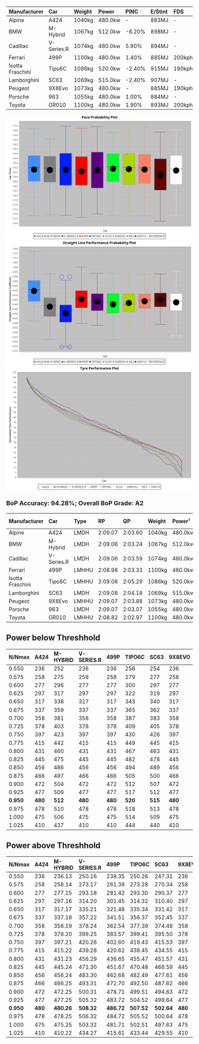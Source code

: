 | Manufacturer     | Car        | Weight | Power   | PINC    | E/Stint | FDS     |
|:-|:-|:-|:-|:-|:-|:-|
| Alpine           | A424       | 1040kg | 480.0kw |    -    | 883MJ   |    -    |
| BMW              | M-Hybrid   | 1067kg | 512.0kw | -6.20%  | 898MJ   |    -    |
| Cadillac         | V-Series.R | 1074kg | 480.0kw | 5.90%   | 894MJ   |    -    |
| Ferrari          | 499P       | 1100kg | 480.0kw | 1.40%   | 885MJ   | 200kph  |
| Isotta Fraschini | Tipo6C     | 1086kg | 520.0kw | -2.40%  | 915MJ   | 190kph  |
| Lamborghini      | SC63       | 1069kg | 515.0kw | -2.40%  | 907MJ   |    -    |
| Peugeot          | 9X8Evo     | 1073kg | 480.0kw |    -    | 885MJ   | 190kph  |
| Porsche          | 963        | 1055kg | 480.0kw | 1.00%   | 884MJ   |    -    |
| Toyota           | GR010      | 1100kg | 480.0kw | 1.90%   | 893MJ   | 200kph  |

![PACECHART](./IMG/AUTO.png)
![STRAIGHTLINEPERFORMANCECHART](./IMG/AUTO_sp.png)
![TYREPERFORMANCECHART](./IMG/AUTO_tw.png)

### BoP Accuracy: 94.28%; Overall BoP Grade: A2
| Manufacturer     | Car        | Type  | RP      | QP      | Weight | Power¹  | Threshhold | PINC    | Power²   | E/Stint | AVG Vmax  | FDS     | RDLC | L/Stint | BOP-Grade | Model Accuracy | Model Points | Match%  | SimDiff |
|:-|:-|:-|:-|:-|:-|:-|:-|:-|:-|:-|:-|:-|:-|:-|:-|:-|:-|:-|:-|
| Alpine           | A424       | LMDH  | 2:09.07 | 2:03.60 | 1040kg | 480.0kw | 250.0kph   |    -    | 480.00kw |  883MJ  | 302.09kph |    -    | 1.01 | 25      | ~A1       | 100.00%        | 946          | 96.93%  | -0.63   |
| BMW              | M-Hybrid   | LMDH  | 2:09.06 | 2:03.24 | 1067kg | 512.0kw | 250.0kph   | -6.20%  | 480.30kw |  898MJ  | 299.00kph |    -    | 0.99 | 25      | -A2       | 100.00%        | 1998         | 91.98%  | -0.52   |
| Cadillac         | V-Series.R | LMDH  | 2:09.06 | 2:03.59 | 1074kg | 480.0kw | 250.0kph   | 5.90%   | 508.30kw |  894MJ  | 298.71kph |    -    | 0.99 | 25      | +A2       | 98.11%         | 3991         | 94.46%  | +0.48   |
| Ferrari          | 499P       | LMHHU | 2:08.98 | 2:03.33 | 1100kg | 480.0kw | 250.0kph   | 1.40%   | 486.70kw |  885MJ  | 298.24kph | 200kph  | 1.00 | 25      | ~A1       | 98.72%         | 4180         | 100.00% | +0.60   |
| Isotta Fraschini | Tipo6C     | LMHHU | 2:09.08 | 2:05.29 | 1086kg | 520.0kw | 250.0kph   | -2.40%  | 507.50kw |  915MJ  | 301.40kph | 190kph  | 1.02 | 25      | +C1       | 97.73%         | 129          | 75.32%  | +0.14   |
| Lamborghini      | SC63       | LMDH  | 2:09.08 | 2:04.18 | 1069kg | 515.0kw | 250.0kph   | -2.40%  | 502.60kw |  907MJ  | 301.18kph |    -    | 1.02 | 25      | ~A1       | 100.00%        | 784          | 98.69%  | -0.50   |
| Peugeot          | 9X8Evo     | LMHHU | 2:09.07 | 2:03.88 | 1073kg | 480.0kw | 250.0kph   |    -    | 480.00kw |  885MJ  | 298.39kph | 190kph  | 0.98 | 25      | ~A1       | 100.00%        | 636          | 97.95%  | +0.21   |
| Porsche          | 963        | LMDH  | 2:09.07 | 2:03.07 | 1055kg | 480.0kw | 250.0kph   | 1.00%   | 484.80kw |  884MJ  | 300.02kph |    -    | 1.00 | 25      | ~A1       | 99.91%         | 11713        | 100.00% | -0.83   |
| Toyota           | GR010      | LMHHU | 2:08.82 | 2:02.97 | 1100kg | 480.0kw | 250.0kph   | 1.90%   | 489.10kw |  893MJ  | 298.25kph | 200kph  | 1.00 | 25      | -A2       | 99.90%         | 3123         | 93.23%  | +1.05   |

## Power below Threshhold
| N/Nmax    | A424    | M-HYBRID | V-SERIES.R | 499P    | TIPO6C  | SC63    | 9X8EVO  | 963     | GR010   |
|:-|:-|:-|:-|:-|:-|:-|:-|:-|:-|
|  0.550    |  236    |  252     |  236       |  236    |  256    |  254    |  236    |  236    |  236    |
|  0.575    |  258    |  275     |  258       |  258    |  279    |  277    |  258    |  258    |  258    |
|  0.600    |  277    |  296     |  277       |  277    |  300    |  297    |  277    |  277    |  277    |
|  0.625    |  297    |  317     |  297       |  297    |  322    |  319    |  297    |  297    |  297    |
|  0.650    |  317    |  338     |  317       |  317    |  343    |  340    |  317    |  317    |  317    |
|  0.675    |  337    |  359     |  337       |  337    |  365    |  362    |  337    |  337    |  337    |
|  0.700    |  358    |  381     |  358       |  358    |  387    |  383    |  358    |  358    |  358    |
|  0.725    |  378    |  403     |  378       |  378    |  409    |  405    |  378    |  378    |  378    |
|  0.750    |  397    |  423     |  397       |  397    |  430    |  426    |  397    |  397    |  397    |
|  0.775    |  415    |  442     |  415       |  415    |  449    |  445    |  415    |  415    |  415    |
|  0.800    |  431    |  460     |  431       |  431    |  467    |  463    |  431    |  431    |  431    |
|  0.825    |  445    |  475     |  445       |  445    |  482    |  478    |  445    |  445    |  445    |
|  0.850    |  456    |  486     |  456       |  456    |  494    |  489    |  456    |  456    |  456    |
|  0.875    |  466    |  497     |  466       |  466    |  505    |  500    |  466    |  466    |  466    |
|  0.900    |  472    |  504     |  472       |  472    |  512    |  507    |  472    |  472    |  472    |
|  0.925    |  477    |  509     |  477       |  477    |  517    |  512    |  477    |  477    |  477    |
| **0.950** | **480** | **512**  | **480**    | **480** | **520** | **515** | **480** | **480** | **480** |
|  0.975    |  478    |  510     |  478       |  478    |  518    |  513    |  478    |  478    |  478    |
|  1.000    |  475    |  506     |  475       |  475    |  514    |  509    |  475    |  475    |  475    |
|  1.025    |  410    |  437     |  410       |  410    |  444    |  440    |  410    |  410    |  410    |

## Power above Threshhold
| N/Nmax    | A424    | M-HYBRID   | V-SERIES.R | 499P       | TIPO6C     | SC63       | 9X8EVO  | 963        | GR010      |
|:-|:-|:-|:-|:-|:-|:-|:-|:-|:-|
|  0.550    |  236    |  236.13    |  250.16    |  239.35    |  250.26    |  247.31    |  236    |  238.39    |  241.06    |
|  0.575    |  258    |  258.14    |  273.17    |  261.39    |  273.28    |  270.34    |  258    |  260.43    |  263.06    |
|  0.600    |  277    |  277.15    |  293.18    |  281.42    |  293.30    |  290.37    |  277    |  279.46    |  282.07    |
|  0.625    |  297    |  297.16    |  314.20    |  301.45    |  314.32    |  310.40    |  297    |  299.49    |  302.07    |
|  0.650    |  317    |  317.17    |  335.21    |  321.48    |  335.34    |  331.42    |  317    |  320.53    |  323.08    |
|  0.675    |  337    |  337.18    |  357.22    |  341.51    |  356.37    |  352.45    |  337    |  340.56    |  343.08    |
|  0.700    |  358    |  358.19    |  378.24    |  362.54    |  377.39    |  374.48    |  358    |  361.60    |  364.09    |
|  0.725    |  378    |  378.20    |  399.25    |  383.57    |  399.41    |  395.50    |  378    |  381.63    |  385.09    |
|  0.750    |  397    |  397.21    |  420.26    |  402.60    |  419.43    |  415.53    |  397    |  400.66    |  404.10    |
|  0.775    |  415    |  415.22    |  439.28    |  420.62    |  438.45    |  434.55    |  415    |  418.69    |  423.10    |
|  0.800    |  431    |  431.23    |  456.29    |  436.65    |  455.47    |  451.57    |  431    |  435.72    |  439.11    |
|  0.825    |  445    |  445.24    |  471.30    |  451.67    |  470.48    |  466.59    |  445    |  449.74    |  454.11    |
|  0.850    |  456    |  456.24    |  483.30    |  462.68    |  482.49    |  477.61    |  456    |  460.76    |  465.11    |
|  0.875    |  466    |  466.25    |  493.31    |  472.70    |  492.50    |  487.62    |  466    |  470.78    |  475.12    |
|  0.900    |  472    |  472.25    |  500.31    |  478.71    |  499.51    |  494.63    |  472    |  476.79    |  481.12    |
|  0.925    |  477    |  477.25    |  505.32    |  483.72    |  504.52    |  499.64    |  477    |  481.80    |  486.12    |
| **0.950** | **480** | **480.26** | **508.32** | **486.72** | **507.52** | **502.64** | **480** | **484.80** | **489.12** |
|  0.975    |  478    |  478.25    |  506.32    |  484.72    |  505.52    |  500.64    |  478    |  482.80    |  487.12    |
|  1.000    |  475    |  475.25    |  503.32    |  481.71    |  502.51    |  497.63    |  475    |  479.79    |  484.12    |
|  1.025    |  410    |  410.22    |  434.27    |  415.61    |  433.44    |  429.55    |  410    |  413.68    |  418.10    |
